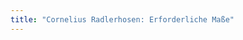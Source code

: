 ```yaml
---
title: "Cornelius Radlerhosen: Erforderliche Maße"
---
```


<PatternMeasurements pattern='cornelius' />
